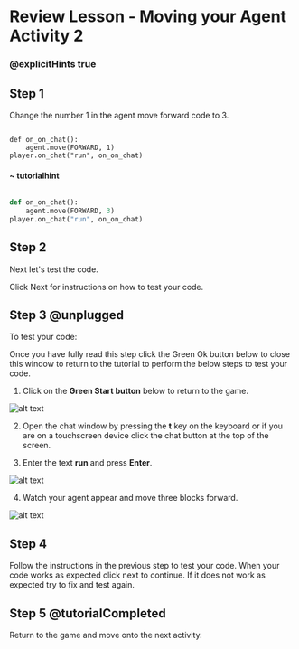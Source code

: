 # Review Lesson - Moving your Agent Activity 2

### @explicitHints true


## Step 1

Change the number 1 in the agent move forward code to 3. 

```template

def on_on_chat():
    agent.move(FORWARD, 1)
player.on_chat("run", on_on_chat)

```

#### ~ tutorialhint

```python

def on_on_chat():
    agent.move(FORWARD, 3)
player.on_chat("run", on_on_chat)

```

  

## Step 2

Next let's test the code.

  
Click Next for instructions on how to test your code.

  

## Step 3 @unplugged

To test your code:

Once you have fully read this step click the Green Ok button below to close this window to return to the tutorial to perform the below steps to test your code.
  
1. Click on the **Green Start button** below to return to the game.

![alt text](https://introductionv3.codingcredentials.com/Lesson3/3.1.1/images/4.jpg?raw=true "Start")

  
2. Open the chat window by pressing the **t** key on the keyboard or if you are on a touchscreen device click the chat button at the top of the screen.
  

3. Enter the text **run** and press **Enter**.

![alt text](https://introductionv3.codingcredentials.com/Lesson3/3.2.2/images/1.jpg?raw=true "Run")

  

4. Watch your agent appear and move three blocks forward.

![alt text](https://introductionv3.codingcredentials.com/Lesson3/3.2.2/images/2.jpg?raw=true "Run")
  

## Step 4

Follow the instructions in the previous step to test your code.
When your code works as expected click next to continue.
If it does not work as expected try to fix and test again.

  

## Step 5 @tutorialCompleted

Return to the game and move onto the next activity.